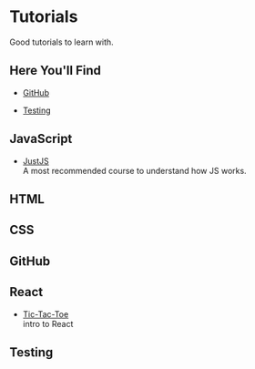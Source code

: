 # Tutorials
Good tutorials to learn with.

## Here You'll Find

* [GitHub](#GitHub)

* [Testing](#testing)

## JavaScript
* [JustJS](https://justjavascript.com/)  
A most recommended course to understand how JS works.

## HTML


## CSS

## GitHub


## React

* [Tic-Tac-Toe](https://reactjs.org/tutorial/tutorial.html)  
intro to React

## Testing 
